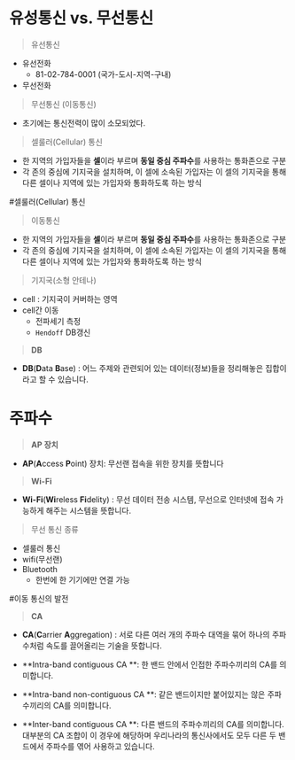 # 유성통신 vs. 무선통신

> 유선통신

- 유선전화
  - 81-02-784-0001 (국가-도시-지역-구내)
- 무선전화

> 무선통신 (이동통신)

- 초기에는 통신전력이 많이 소모되었다.

>셀룰러(Cellular) 통신

- 한 지역의 가입자들을 **셀**이라 부르며 **동일 중심 주파수**를 사용하는 통화존으로 구분
- 각 존의 중심에 기지국을 설치하며, 이 셀에 소속된 가입자는 이 셀의 기지국을 통해 다른 셀이나 지역에 있는 가입자와 통화하도록 하는 방식


#셀룰러(Cellular) 통신

> 이동통신

 - 한 지역의 가입자들을 **셀**이라 부르며 **동일 중심 주파수**를 사용하는 통화존으로 구분
 - 각 존의 중심에 기지국을 설치하며, 이 셀에 소속된 가입자는 이 셀의 기지국을 통해 다른 셀이나 지역에 있는 가입자와 통화하도록 하는 방식

> 기지국(소형 안테나)

- cell : 기지국이 커버하는 영역
- cell간 이동
  - 전파세기 측정
  - `Hendoff` DB갱신

> **DB**

- **DB**(**D**ata **B**ase) : 어느 주제와 관련되어 있는 데이터(정보)들을 정리해놓은 집합이라고 할 수 있습니다. 

# 주파수

> **AP 장치**

- **AP**(**A**ccess **P**oint) 장치: 무선랜 접속을 위한 장치를 뜻합니다 

> **Wi-Fi**

- **Wi-Fi**(**Wi**reless **Fi**delity) : 무선 데이터 전송 시스템, 무선으로 인터넷에 접속 가능하게 해주는 시스템을 뜻합니다. 

> 무선 통신 종류

- 셀룰러 통신
- wifi(무선랜)
- Bluetooth
  - 한번에 한 기기에만 연결 가능





#이동 통신의 발전

> **CA**

- **CA**(**C**arrier **A**ggregation) : 서로 다른 여러 개의 주파수 대역을 묶어 하나의 주파수처럼 속도를 끌어올리는 기술을 뜻합니다. 


- **Intra-band contiguous CA **: 한 밴드 안에서 인접한 주파수끼리의 CA를 의미합니다.
- **Intra-band non-contiguous CA **: 같은 밴드이지만 붙어있지는 않은 주파수끼리의 CA를 의미합니다.
- **Inter-band contiguous CA **: 다른 밴드의 주파수끼리의 CA를 의미합니다. 대부분의 CA 조합이 이 경우에 해당하며 우리나라의 통신사에서도 모두 다른 두 밴드에서 주파수를 엮어 사용하고 있습니다. 